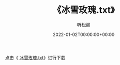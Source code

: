 ﻿---
title:  《冰雪玫瑰.txt》
date:   2022-01-02T00:00:00+00:00
author: 听松阁
layout: post
permalink: /冰雪玫瑰/
categories: 小说
tags: [小说]
---

点击《 [冰雪玫瑰.txt](http://img.660000.xyz/bookstukust/book/bntxt/10/冰雪玫瑰.txt)》进行下载
